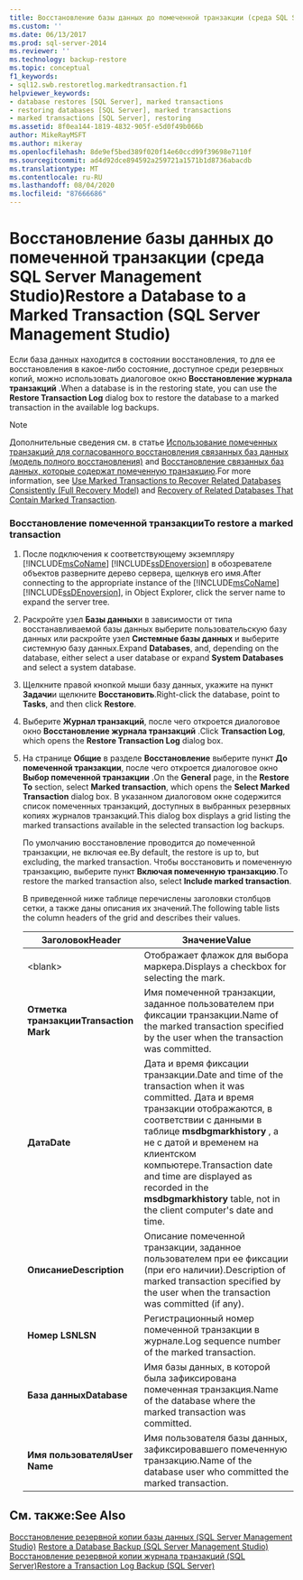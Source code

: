 ```yaml
---
title: Восстановление базы данных до помеченной транзакции (среда SQL Server Management Studio) | Документация Майкрософт
ms.custom: ''
ms.date: 06/13/2017
ms.prod: sql-server-2014
ms.reviewer: ''
ms.technology: backup-restore
ms.topic: conceptual
f1_keywords:
- sql12.swb.restoretlog.markedtransaction.f1
helpviewer_keywords:
- database restores [SQL Server], marked transactions
- restoring databases [SQL Server], marked transactions
- marked transactions [SQL Server], restoring
ms.assetid: 8f0ea144-1819-4832-905f-e5d0f49b066b
author: MikeRayMSFT
ms.author: mikeray
ms.openlocfilehash: 8de9ef5bed389f020f14e60ccd99f39698e7110f
ms.sourcegitcommit: ad4d92dce894592a259721a1571b1d8736abacdb
ms.translationtype: MT
ms.contentlocale: ru-RU
ms.lasthandoff: 08/04/2020
ms.locfileid: "87666686"
---
```

# <a name="restore-a-database-to-a-marked-transaction-sql-server-management-studio"></a><span data-ttu-id="9ed21-102">Восстановление базы данных до помеченной транзакции (среда SQL Server Management Studio)</span><span class="sxs-lookup"><span data-stu-id="9ed21-102">Restore a Database to a Marked Transaction (SQL Server Management Studio)</span></span>
  <span data-ttu-id="9ed21-103">Если база данных находится в состоянии восстановления, то для ее восстановления в какое-либо состояние, доступное среди резервных копий, можно использовать диалоговое окно **Восстановление журнала транзакций** .</span><span class="sxs-lookup"><span data-stu-id="9ed21-103">When a database is in the restoring state, you can use the **Restore Transaction Log** dialog box to restore the database to a marked transaction in the available log backups.</span></span>  
  
> [!NOTE]  
>  <span data-ttu-id="9ed21-104">Дополнительные сведения см. в статье [Использование помеченных транзакций для согласованного восстановления связанных баз данных (модель полного восстановления)](use-marked-transactions-to-recover-related-databases-consistently.md) and [Восстановление связанных баз данных, которые содержат помеченную транзакцию](recovery-of-related-databases-that-contain-marked-transaction.md).</span><span class="sxs-lookup"><span data-stu-id="9ed21-104">For more information, see [Use Marked Transactions to Recover Related Databases Consistently &#40;Full Recovery Model&#41;](use-marked-transactions-to-recover-related-databases-consistently.md) and [Recovery of Related  Databases That Contain Marked Transaction](recovery-of-related-databases-that-contain-marked-transaction.md).</span></span>  
  
### <a name="to-restore-a-marked-transaction"></a><span data-ttu-id="9ed21-105">Восстановление помеченной транзакции</span><span class="sxs-lookup"><span data-stu-id="9ed21-105">To restore a marked transaction</span></span>  
  
1.  <span data-ttu-id="9ed21-106">После подключения к соответствующему экземпляру [!INCLUDE[msCoName](../../includes/msconame-md.md)] [!INCLUDE[ssDEnoversion](../../includes/ssdenoversion-md.md)] в обозревателе объектов разверните дерево сервера, щелкнув его имя.</span><span class="sxs-lookup"><span data-stu-id="9ed21-106">After connecting to the appropriate instance of the [!INCLUDE[msCoName](../../includes/msconame-md.md)] [!INCLUDE[ssDEnoversion](../../includes/ssdenoversion-md.md)], in Object Explorer, click the server name to expand the server tree.</span></span>  
  
2.  <span data-ttu-id="9ed21-107">Раскройте узел **Базы данных**и в зависимости от типа восстанавливаемой базы данных выберите пользовательскую базу данных или раскройте узел **Системные базы данных** и выберите системную базу данных.</span><span class="sxs-lookup"><span data-stu-id="9ed21-107">Expand **Databases**, and, depending on the database, either select a user database or expand **System Databases** and select a system database.</span></span>  
  
3.  <span data-ttu-id="9ed21-108">Щелкните правой кнопкой мыши базу данных, укажите на пункт **Задачи**и щелкните **Восстановить**.</span><span class="sxs-lookup"><span data-stu-id="9ed21-108">Right-click the database, point to **Tasks**, and then click **Restore**.</span></span>  
  
4.  <span data-ttu-id="9ed21-109">Выберите **Журнал транзакций**, после чего откроется диалоговое окно **Восстановление журнала транзакций** .</span><span class="sxs-lookup"><span data-stu-id="9ed21-109">Click **Transaction Log**, which opens the **Restore Transaction Log** dialog box.</span></span>  
  
5.  <span data-ttu-id="9ed21-110">На странице **Общие** в разделе **Восстановление** выберите пункт **До помеченной транзакции**, после чего откроется диалоговое окно **Выбор помеченной транзакции** .</span><span class="sxs-lookup"><span data-stu-id="9ed21-110">On the **General** page, in the **Restore To** section, select **Marked transaction**, which opens the **Select Marked Transaction** dialog box.</span></span> <span data-ttu-id="9ed21-111">В указанном диалоговом окне содержится список помеченных транзакций, доступных в выбранных резервных копиях журналов транзакций.</span><span class="sxs-lookup"><span data-stu-id="9ed21-111">This dialog box displays a grid listing the marked transactions available in the selected transaction log backups.</span></span>  
  
     <span data-ttu-id="9ed21-112">По умолчанию восстановление проводится до помеченной транзакции, не включая ее.</span><span class="sxs-lookup"><span data-stu-id="9ed21-112">By default, the restore is up to, but excluding, the marked transaction.</span></span> <span data-ttu-id="9ed21-113">Чтобы восстановить и помеченную транзакцию, выберите пункт **Включая помеченную транзакцию**.</span><span class="sxs-lookup"><span data-stu-id="9ed21-113">To restore the marked transaction also, select **Include marked transaction**.</span></span>  
  
     <span data-ttu-id="9ed21-114">В приведенной ниже таблице перечислены заголовки столбцов сетки, а также даны описания их значений.</span><span class="sxs-lookup"><span data-stu-id="9ed21-114">The following table lists the column headers of the grid and describes their values.</span></span>  
  
    |<span data-ttu-id="9ed21-115">Заголовок</span><span class="sxs-lookup"><span data-stu-id="9ed21-115">Header</span></span>|<span data-ttu-id="9ed21-116">Значение</span><span class="sxs-lookup"><span data-stu-id="9ed21-116">Value</span></span>|  
    |------------|-----------|  
    |\<blank>|<span data-ttu-id="9ed21-117">Отображает флажок для выбора маркера.</span><span class="sxs-lookup"><span data-stu-id="9ed21-117">Displays a checkbox for selecting the mark.</span></span>|  
    |<span data-ttu-id="9ed21-118">**Отметка транзакции**</span><span class="sxs-lookup"><span data-stu-id="9ed21-118">**Transaction Mark**</span></span>|<span data-ttu-id="9ed21-119">Имя помеченной транзакции, заданное пользователем при фиксации транзакции.</span><span class="sxs-lookup"><span data-stu-id="9ed21-119">Name of the marked transaction specified by the user when the transaction was committed.</span></span>|  
    |<span data-ttu-id="9ed21-120">**Дата**</span><span class="sxs-lookup"><span data-stu-id="9ed21-120">**Date**</span></span>|<span data-ttu-id="9ed21-121">Дата и время фиксации транзакции.</span><span class="sxs-lookup"><span data-stu-id="9ed21-121">Date and time of the transaction when it was committed.</span></span> <span data-ttu-id="9ed21-122">Дата и время транзакции отображаются, в соответствии с данными в таблице **msdbgmarkhistory** , а не с датой и временем на клиентском компьютере.</span><span class="sxs-lookup"><span data-stu-id="9ed21-122">Transaction date and time are displayed as recorded in the **msdbgmarkhistory** table, not in the client computer's date and time.</span></span>|  
    |<span data-ttu-id="9ed21-123">**Описание**</span><span class="sxs-lookup"><span data-stu-id="9ed21-123">**Description**</span></span>|<span data-ttu-id="9ed21-124">Описание помеченной транзакции, заданное пользователем при ее фиксации (при его наличии).</span><span class="sxs-lookup"><span data-stu-id="9ed21-124">Description of marked transaction specified by the user when the transaction was committed (if any).</span></span>|  
    |<span data-ttu-id="9ed21-125">**Номер LSN**</span><span class="sxs-lookup"><span data-stu-id="9ed21-125">**LSN**</span></span>|<span data-ttu-id="9ed21-126">Регистрационный номер помеченной транзакции в журнале.</span><span class="sxs-lookup"><span data-stu-id="9ed21-126">Log sequence number of the marked transaction.</span></span>|  
    |<span data-ttu-id="9ed21-127">**База данных**</span><span class="sxs-lookup"><span data-stu-id="9ed21-127">**Database**</span></span>|<span data-ttu-id="9ed21-128">Имя базы данных, в которой была зафиксирована помеченная транзакция.</span><span class="sxs-lookup"><span data-stu-id="9ed21-128">Name of the database where the marked transaction was committed.</span></span>|  
    |<span data-ttu-id="9ed21-129">**Имя пользователя**</span><span class="sxs-lookup"><span data-stu-id="9ed21-129">**User Name**</span></span>|<span data-ttu-id="9ed21-130">Имя пользователя базы данных, зафиксировавшего помеченную транзакцию.</span><span class="sxs-lookup"><span data-stu-id="9ed21-130">Name of the database user who committed the marked transaction.</span></span>|  
  
## <a name="see-also"></a><span data-ttu-id="9ed21-131">См. также:</span><span class="sxs-lookup"><span data-stu-id="9ed21-131">See Also</span></span>  
 <span data-ttu-id="9ed21-132">[Восстановление резервной копии базы данных &#40;SQL Server Management Studio&#41;](restore-a-database-backup-using-ssms.md) </span><span class="sxs-lookup"><span data-stu-id="9ed21-132">[Restore a Database Backup &#40;SQL Server Management Studio&#41;](restore-a-database-backup-using-ssms.md) </span></span>  
 [<span data-ttu-id="9ed21-133">Восстановление резервной копии журнала транзакций (SQL Server)</span><span class="sxs-lookup"><span data-stu-id="9ed21-133">Restore a Transaction Log Backup &#40;SQL Server&#41;</span></span>](restore-a-transaction-log-backup-sql-server.md)  
  
  
